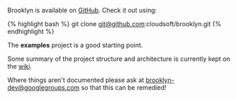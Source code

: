 
Brooklyn is available on [GitHub](http://github.com/cloudsoft/brooklyn).  Check it out using:

{% highlight bash %}
git clone git@github.com:cloudsoft/brooklyn.git
{% endhighlight %}

The **examples** project is a good starting point. 

Some summary of the project structure and architecture is currently
kept on the [wiki](http://github.com/cloudsoft/brooklyn/wiki).

Where things aren't documented please ask at 
[brooklyn-dev@googlegroups.com](http://groups.google.com/group/brooklyn-dev)
so that this can be remedied!
